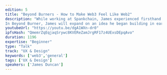```yaml
---
edition: 5
title: "Beyond Burners - How to Make Web3 Feel Like Web2"
description: "While working at Spankchain, James experienced firsthand the difficulties of creating a Web 3 product that users felt compelled to return to. The fact is, there is an incredibly high dropoff rate for dapps today. A large part of this issue revolves around key management. Austin Griffith put the onboarding technique of using a burner wallet in the spotlight half a year ago, and has proven to be the most effective on-boarding solution to date.
In Beyond Burner, James will expand on an idea he began building in early 2018 describing how to create an intuitive account management experience by utilizing a contract that contains multiple ephemeral (burner) keys. He likens this method to the Impossible Burger narrative, where environmentally friendly meat alternatives have become as good or better than the real thing. Beyond Burner describes the way counterfactual account contracts and burner keys can create an intuitive Web 2-like experience while keeping the benefits of Web 3. Come learn about the future of dapp UX!"
youtubeUrl: "https://youtu.be/dgA1WXn-dr0"
ipfsHash: "QmemrZqEqjaqSrywc8KVEReZamJrgRF17z4UExsDEpqAvo"
duration: 1196
expertise: "Beginner"
type: "Talk"
track: "UX & Design"
keywords: ['web3','general']
tags: ['UX & Design']
speakers: ['James Duncan']
---
```

